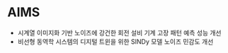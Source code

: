 # AIMS
- 시계열 이미지화 기반 노이즈에 강건한 회전 설비 기계 고장 패턴 예측 성능 개선
- 비선형 동역학 시스템의 디지털 트윈을 위한 SINDy 모델 노이즈 민감도 개선
